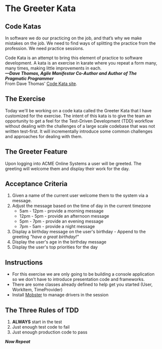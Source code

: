 # The Greeter Kata

## Code Katas
In software we do our practicing on the job, and that’s why we make mistakes on the job. We need to find ways of splitting the practice from the profession. We need practice sessions.


Code Kata is an attempt to bring this element of practice to software development. A kata is an exercise in karate where you repeat a form many, many times, making little improvements in each.   
**_&mdash;Dave Thomas, Agile Manifestor Co-Author and Author of The Pragmatic Programmer_**  
From Dave Thomas' [Code Kata site](http://codekata.com/).

## The Exercise
Today we'll be working on a code kata called the Greeter Kata that I have customized for the exercise. The intent of this kata is to give the team an opportunity to get a feel for the Test-Driven Development (TDD) workflow without dealing with the challenges of a large scale codebase that was not written test-first. It will incrementally introduce some common challenges and approaches for dealing with them. 

## The Greeter Feature
Upon logging into ACME Online Systems a user will be greeted. The greeting will welcome them and display their work for the day. 

## Acceptance Criteria
1. Given a name of the current user welcome them to the system via a message.
2. Adjust the message based on the time of day in the current timezone
   * 5am - 12pm - provide a morning message
   * 12pm - 5pm - provide an afternoon message
   * 5pm - 7pm - provide an evening message
   * 7pm - 5am - provide a night message
3. Display a birthday message on the user's birthday - Append to the greeting _"have a great birthday!"_
4. Display the user's age in the birthday message
5. Display the user's top priorities for the day

## Instructions
* For this exercise we are only going to be building a console application so we don't have to introduce presentation code and frameworks.
* There are some classes already defined to help get you started (User, WorkItem, TimeProvider)
* Install [Mobster](http://mobster.cc/) to manage drivers in the session

## The Three Rules of TDD
1. **ALWAYS** start in the test 
1. Just enough test code to fail
1. Just enough production code to pass

_**Now Repeat**_
